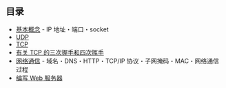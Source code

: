 ## 目录

- [基本概念](基本概念/README.md) - IP 地址・端口・socket
- [UDP](udp.md)
- [TCP](tcp.md)
- [有关 TCP 的三次握手和四次挥手](三次握手和四次挥手.md)
- [网络通信](网络通信/README.md) - 域名・DNS・HTTP・TCP/IP 协议・子网掩码・MAC・网络通信过程
- [编写 Web 服务器](编写web服务器.md)
